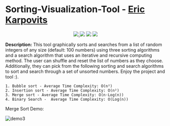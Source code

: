 # Sorting-Visualization-Tool - [Eric Karpovits](https://github.com/EricKarpovits)

<p align="center">
  <a href="https://github.com/EricKarpovits/">
         <img src="https://img.shields.io/badge/developer-EricKarpovits-blue?style=flat-square&logo=github">
  </a> 
  <img src="https://img.shields.io/badge/version-1.2.2-brightgreen?style=flat-square&color=2bbc8a"> <img src="https://img.shields.io/badge/build-passed-brightgreen?style=flat-square"> <img src="https://img.shields.io/badge/made%20with-C++-1f425f.svg?style=flat-square&logo=c%2B%2B">
</p>

**Description:** This tool graphically sorts and searches from a list of random integers of any size (default: 100 numbers) using three sorting algorithms and a search algorithm that uses an iterative and recursive computing method. The user can shuffle and reset the list of numbers as they choose. Additionally, they can pick from the following sorting and search algorithms to sort and search through a set of unsorted numbers. Enjoy the project and tool :).

    1. Bubble sort - Average Time Complexity: O(n²) 
    2. Insertion sort - Average Time Complexity: O(n²) 
    3. Merge sort - Average Time Complexity: O(n⋅Log(n)) 
    4. Binary Search -  Average Time Complexity: O(Log(n))
    
Merge Sort Demo:

![demo3]()


